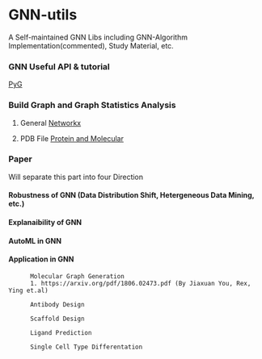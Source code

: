 # GNN-utils
A Self-maintained GNN Libs including GNN-Algorithm Implementation(commented), Study Material, etc.

### GNN Useful API & tutorial
[PyG](https://pytorch-geometric.readthedocs.io/en/latest/get_started/introduction.html)

### Build Graph and Graph Statistics Analysis

1. General  [Networkx](https://networkx.org/)

2. PDB File [Protein and Molecular](https://github.com/a-r-j/graphein)

### Paper
Will separate this part into four Direction
  
#### Robustness of GNN (Data Distribution Shift, Hetergeneous Data Mining, etc.)
      
#### Explanaibility of GNN 
  
#### AutoML in GNN
  
#### Application in GNN
          
          Molecular Graph Generation 
          1. https://arxiv.org/pdf/1806.02473.pdf (By Jiaxuan You, Rex, Ying et.al)
        
          Antibody Design

          Scaffold Design

          Ligand Prediction

          Single Cell Type Differentation 
